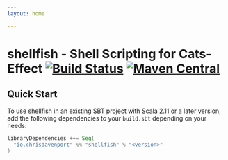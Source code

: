 ```yaml
---
layout: home

---
```


# shellfish - Shell Scripting for Cats-Effect [![Build Status](https://travis-ci.com/ChristopherDavenport/shellfish.svg?branch=master)](https://travis-ci.com/ChristopherDavenport/shellfish) [![Maven Central](https://maven-badges.herokuapp.com/maven-central/io.chrisdavenport/shellfish_2.12/badge.svg)](https://maven-badges.herokuapp.com/maven-central/io.chrisdavenport/shellfish_2.12)

## Quick Start

To use shellfish in an existing SBT project with Scala 2.11 or a later version, add the following dependencies to your
`build.sbt` depending on your needs:

```scala
libraryDependencies ++= Seq(
  "io.chrisdavenport" %% "shellfish" % "<version>"
)
```